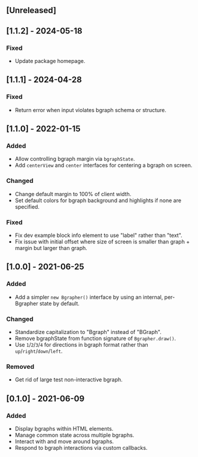 ## [Unreleased]

## [1.1.2] - 2024-05-18

### Fixed
- Update package homepage.

## [1.1.1] - 2024-04-28

### Fixed
- Return error when input violates bgraph schema or structure.

## [1.1.0] - 2022-01-15

### Added
- Allow controlling bgraph margin via `bgraphState`.
- Add `centerView` and `center` interfaces for centering a bgraph on screen.

### Changed
- Change default margin to 100% of client width.
- Set default colors for bgraph background and highlights if none are specified.

### Fixed
- Fix dev example block info element to use "label" rather than "text".
- Fix issue with initial offset where size of screen is smaller than graph + margin but larger than graph.

## [1.0.0] - 2021-06-25

### Added
- Add a simpler `new Bgrapher()` interface by using an internal, per-Bgrapher state by default.

### Changed
- Standardize capitalization to "Bgraph" instead of "BGraph".
- Remove bgraphState from function signature of `Bgrapher.draw()`.
- Use `1`/`2`/`3`/`4` for directions in bgraph format rather than `up`/`right`/`down`/`left`.

### Removed
- Get rid of large test non-interactive bgraph.

## [0.1.0] - 2021-06-09

### Added
- Display bgraphs within HTML elements.
- Manage common state across multiple bgraphs.
- Interact with and move around bgraphs.
- Respond to bgraph interactions via custom callbacks.
